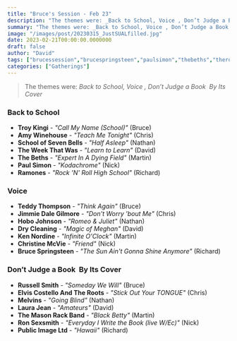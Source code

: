 ```yaml
---
title: "Bruce's Session - Feb 23"
description: "The themes were: _Back to School, Voice , Don’t Judge a Book  By Its Cover_"
summary: "The themes were: _Back to School, Voice , Don’t Judge a Book  By Its Cover_"
image: "/images/post/20230315_JustSUALfilled.jpg"
date: 2023-02-21T00:00:00.0000000
draft: false
author: "David"
tags: ["brucessession","brucespringsteen","paulsimon","thebeths","theroots","troykingi","pil","drycleaning","elviscostello","laurajean","amywinehouse","russellsmith","teddythompson","ramones","melvins","kennordine","hobojohnson","ronsexsmith","theweekthatwas","christinemcvie","themasonrackband","jimmiedalegilmore","schoolofsevenbells"]
categories: ["Gatherings"]
---
```

> The themes were: _Back to School, Voice , Don’t Judge a Book  By Its Cover_
### Back to School
- **Troy Kingi** - _"Call My Name (School)"_ (Bruce)
- **Amy Winehouse** - _"Teach Me Tonight"_ (Chris)
- **School of Seven Bells** - _"Half Asleep"_ (Nathan)
- **The Week That Was** - _"Learn to Learn"_ (David)
- **The Beths** - _"Expert In A Dying Field"_ (Martin)
- **Paul Simon** - _"Kodachrome"_ (Nick)
- **Ramones** - _"Rock 'N' Roll High School"_ (Richard)
### Voice 
- **Teddy Thompson** - _"Think Again"_ (Bruce)
- **Jimmie Dale Gilmore** - _"Don't Worry 'bout Me"_ (Chris)
- **Hobo Johnson** - _"Romeo & Juliet"_ (Nathan)
- **Dry Cleaning** - _"Magic of Meghan"_ (David)
- **Ken Nordine** - _"Infinite O'Clock"_ (Martin)
- **Christine McVie** - _"Friend"_ (Nick)
- **Bruce Springsteen** - _"The Sun Ain't Gonna Shine Anymore"_ (Richard)
### Don’t Judge a Book  By Its Cover
- **Russell Smith** - _"Someday We Will"_ (Bruce)
- **Elvis Costello And The Roots** - _"Stick Out Your TONGUE"_ (Chris)
- **Melvins** - _"Going Blind"_ (Nathan)
- **Laura Jean** - _"Amateurs"_ (David)
- **The Mason Rack Band** - _"Black Betty"_ (Martin)
- **Ron Sexsmith** - _"Everyday I Write the Book (live W/Ec)"_ (Nick)
- **Public Image Ltd** - _"Hawaii"_ (Richard)
